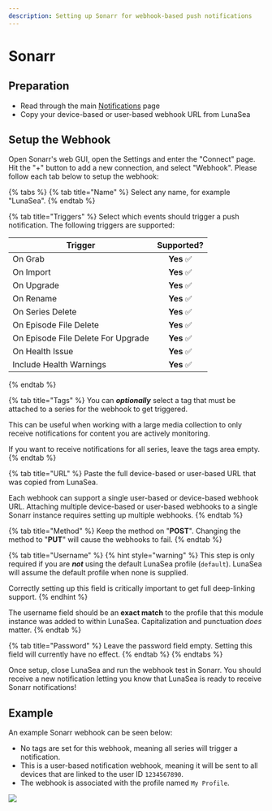 ```yaml
---
description: Setting up Sonarr for webhook-based push notifications
---
```


# Sonarr

## Preparation

* Read through the main [Notifications](./) page
* Copy your device-based or user-based webhook URL from LunaSea

## Setup the Webhook

Open Sonarr's web GUI, open the Settings and enter the "Connect" page. Hit the "+" button to add a new connection, and select "Webhook". Please follow each tab below to setup the webhook:

{% tabs %}
{% tab title="Name" %}
Select any name, for example "LunaSea".
{% endtab %}

{% tab title="Triggers" %}
Select which events should trigger a push notification. The following triggers are supported:

| Trigger                            | Supported? |
| ---------------------------------- | :--------: |
| On Grab                            |  **Yes** ✅ |
| On Import                          |  **Yes** ✅ |
| On Upgrade                         |  **Yes** ✅ |
| On Rename                          |  **Yes** ✅ |
| On Series Delete                   |  **Yes** ✅ |
| On Episode File Delete             |  **Yes** ✅ |
| On Episode File Delete For Upgrade |  **Yes** ✅ |
| On Health Issue                    |  **Yes** ✅ |
| Include Health Warnings            |  **Yes** ✅ |
{% endtab %}

{% tab title="Tags" %}
You can _**optionally**_ select a tag that must be attached to a series for the webhook to get triggered.

This can be useful when working with a large media collection to only receive notifications for content you are actively monitoring.

If you want to receive notifications for all series, leave the tags area empty.
{% endtab %}

{% tab title="URL" %}
Paste the full device-based or user-based URL that was copied from LunaSea.

Each webhook can support a single user-based or device-based webhook URL. Attaching multiple device-based or user-based webhooks to a single Sonarr instance requires setting up multiple webhooks.
{% endtab %}

{% tab title="Method" %}
Keep the method on "**POST**". Changing the method to "**PUT**" will cause the webhooks to fail.
{% endtab %}

{% tab title="Username" %}
{% hint style="warning" %}
This step is only required if you are _**not**_ using the default LunaSea profile (`default`). LunaSea will assume the default profile when none is supplied.

Correctly setting up this field is critically important to get full deep-linking support.
{% endhint %}

The username field should be an **exact match** to the profile that this module instance was added to within LunaSea. Capitalization and punctuation _does_ matter.
{% endtab %}

{% tab title="Password" %}
Leave the password field empty. Setting this field will currently have no effect.
{% endtab %}
{% endtabs %}

Once setup, close LunaSea and run the webhook test in Sonarr. You should receive a new notification letting you know that LunaSea is ready to receive Sonarr notifications!

## Example

An example Sonarr webhook can be seen below:

* No tags are set for this webhook, meaning all series will trigger a notification.
* This is a user-based notification webhook, meaning it will be sent to all devices that are linked to the user ID `1234567890`.
* The webhook is associated with the profile named `My Profile`.

![](<../../.gitbook/assets/sonarr\_notification\_example (1).png>)
